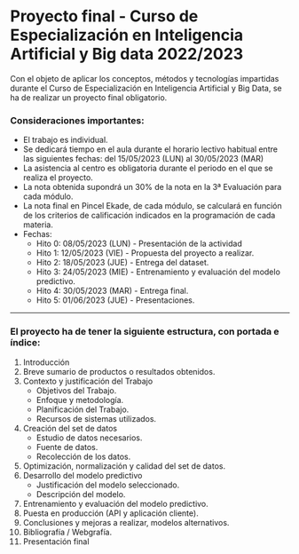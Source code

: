 # **Proyecto final** - Curso de Especialización en Inteligencia Artificial y Big data 2022/2023

Con el objeto de aplicar los conceptos, métodos y tecnologías impartidas durante el Curso
de Especialización en Inteligencia Artificial y Big Data, se ha de realizar un proyecto final
obligatorio.

### Consideraciones importantes:

- El trabajo es individual.
- Se dedicará tiempo en el aula durante el horario lectivo habitual entre las siguientes fechas: del 15/05/2023 (LUN) al 30/05/2023 (MAR)
- La asistencia al centro es obligatoria durante el periodo en el que se realiza el proyecto.
- La nota obtenida supondrá un 30% de la nota en la 3ª Evaluación para cada módulo.
- La nota final en Pincel Ekade, de cada módulo, se calculará en función de los criterios de calificación indicados en la programación de cada materia.
- Fechas:
  - Hito 0: 08/05/2023 (LUN) - Presentación de la actividad
  - Hito 1: 12/05/2023 (VIE) - Propuesta del proyecto a realizar.
  - Hito 2: 18/05/2023 (JUE) - Entrega del dataset.
  - Hito 3: 24/05/2023 (MIE) - Entrenamiento y evaluación del modelo predictivo.
  - Hito 4: 30/05/2023 (MAR) - Entrega final.
  - Hito 5: 01/06/2023 (JUE) - Presentaciones.

---

### El proyecto ha de tener la siguiente estructura, con portada e índice:

1. Introducción
2. Breve sumario de productos o resultados obtenidos.
3. Contexto y justificación del Trabajo
   - Objetivos del Trabajo.
   -  Enfoque y metodología.
   -  Planificación del Trabajo.
   -  Recursos de sistemas utilizados.
4. Creación del set de datos
   - Estudio de datos necesarios.
   - Fuente de datos.
   - Recolección de los datos.
5. Optimización, normalización y calidad del set de datos.
6. Desarrollo del modelo predictivo
   - Justificación del modelo seleccionado.
   - Descripción del modelo.
7. Entrenamiento y evaluación del modelo predictivo.
8. Puesta en producción (API y aplicación cliente).
9. Conclusiones y mejoras a realizar, modelos alternativos.
10. Bibliografía / Webgrafía.
11. Presentación final
